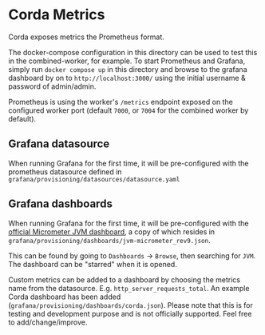 # Corda Metrics

Corda exposes metrics the Prometheus format.

The docker-compose configuration in this directory can be used to test this in the combined-worker, for example.
To start Prometheus and Grafana, simply run `docker compose up` in this directory and browse to the grafana dashboard by
on to `http://localhost:3000/` using the initial username & password of admin/admin. 

Prometheus is using the worker's `/metrics` endpoint exposed on the configured worker port (default `7000`, or `7004` for the combined worker by default).

## Grafana datasource

When running Grafana for the first time, it will be pre-configured with the prometheus datasource defined in 
`grafana/provisioning/datasources/datasource.yaml`

## Grafana dashboards

When running Grafana for the first time, it will be pre-configured with the 
[official Micrometer JVM dashboard](https://grafana.com/grafana/dashboards/4701-jvm-micrometer/), a copy of which resides in
`grafana/provisioning/dashboards/jvm-micrometer_rev9.json`.

This can be found by going to `Dashboards` -> `Browse`, then searching for `JVM`. The dashboard can be "starred" when it is opened.

Custom metrics can be added to a dashboard by choosing the metrics name from the datasource. E.g. `http_server_requests_total`.
An example Corda dashboard has been added (`grafana/provisioning/dashboards/corda.json`). Please note that this is for testing and 
development purpose and is not officially supported. Feel free to add/change/improve.
